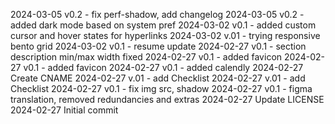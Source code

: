 2024-03-05 v0.2 - fix perf-shadow, add changelog
2024-03-05 v0.2 - added dark mode based on system pref
2024-03-02 v0.1 - added custom cursor and hover states for hyperlinks
2024-03-02 v.01 - trying responsive bento grid
2024-03-02 v0.1 - resume update
2024-02-27 v0.1 - section description min/max width fixed
2024-02-27 v0.1 - added favicon
2024-02-27 v0.1 - added favicon
2024-02-27 v0.1 - added calendly
2024-02-27 Create CNAME
2024-02-27 v.01 - add Checklist
2024-02-27 v.01 - add Checklist
2024-02-27 v0.1 - fix img src, shadow
2024-02-27 v0.1 -  figma translation, removed redundancies and extras
2024-02-27 Update LICENSE
2024-02-27 Initial commit